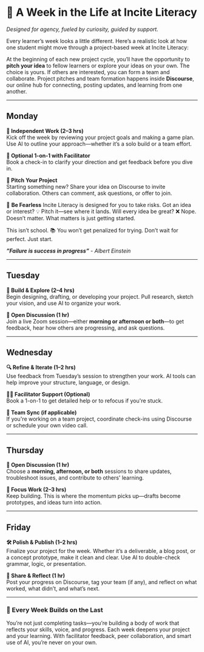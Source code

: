 # 📅 A Week in the Life at Incite Literacy  
*Designed for agency, fueled by curiosity, guided by support.*

Every learner’s week looks a little different. Here’s a realistic look at how one student might move through a project-based week at Incite Literacy:

At the beginning of each new project cycle, you’ll have the opportunity to **pitch your idea** to fellow learners or explore your ideas on your own. The choice is yours. If others are interested, you can form a team and collaborate. Project pitches and team formation happens inside **Discourse**, our online hub for connecting, posting updates, and learning from one another.

---

## Monday

**🧠 Independent Work (2–3 hrs)**  
Kick off the week by reviewing your project goals and making a game plan. Use AI to outline your approach—whether it’s a solo build or a team effort.

**📅 Optional 1-on-1 with Facilitator**  
Book a check-in to clarify your direction and get feedback before you dive in.

**📢 Pitch Your Project**  
Starting something new? Share your idea on Discourse to invite collaboration. Others can comment, ask questions, or offer to join.

🚀 **Be Fearless**
Incite Literacy is designed for you to take risks. Got an idea or interest? 💡 Pitch it—see where it lands. Will every idea be great? ❌ Nope. Doesn’t matter. What matters is just getting started. 

This isn’t school. 📚 You won’t get penalized for trying.  Don’t wait for perfect. Just start.

***”Failure is success in progress”*** - *Albert Einstein*

---

## Tuesday

**🧩 Build & Explore (2–4 hrs)**  
Begin designing, drafting, or developing your project. Pull research, sketch your vision, and use AI to organize your work.

**💬 Open Discussion (1 hr)**  
Join a live Zoom session—either **morning or afternoon or both**—to get feedback, hear how others are progressing, and ask questions.

---

## Wednesday

**🔍 Refine & Iterate (1–2 hrs)**  
Use feedback from Tuesday’s session to strengthen your work. AI tools can help improve your structure, language, or design.

**🧑‍🏫 Facilitator Support (Optional)**  
Book a 1-on-1 to get detailed help or to refocus if you're stuck.

**🤝 Team Sync (if applicable)**  
If you're working on a team project, coordinate check-ins using Discourse or schedule your own video call.

---

## Thursday

**💬 Open Discussion (1 hr)**  
Choose a **morning, afternoon, or both** sessions to share updates, troubleshoot issues, and contribute to others' learning.

**🎯 Focus Work (2–3 hrs)**  
Keep building. This is where the momentum picks up—drafts become prototypes, and ideas turn into action.

---

## Friday

**🛠️ Polish & Publish (1–2 hrs)**  
Finalize your project for the week. Whether it’s a deliverable, a blog post, or a concept prototype, make it clean and clear. Use AI to double-check grammar, logic, or presentation.

**📣 Share & Reflect (1 hr)**  
Post your progress on Discourse, tag your team (if any), and reflect on what worked, what didn’t, and what’s next.

---

### 🔁 Every Week Builds on the Last

You’re not just completing tasks—you’re building a body of work that reflects your skills, voice, and progress. Each week deepens your project and your learning. With facilitator feedback, peer collaboration, and smart use of AI, you’re never on your own.